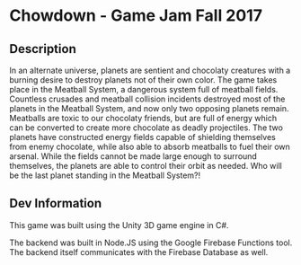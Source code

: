# Chowdown - Game Jam Fall 2017

## Description
In an alternate universe, planets are sentient and chocolaty creatures with a burning desire 
to destroy planets not of their own color. The game takes place in the Meatball System, a 
dangerous system full of meatball fields. Countless crusades and meatball collision incidents 
destroyed most of the planets in the Meatball System, and now only two opposing planets remain. 
Meatballs are toxic to our chocolaty friends, but are full of energy which can be converted to 
create more chocolate as deadly projectiles. The two planets have constructed energy fields capable
of shielding themselves from enemy chocolate, while also able to absorb meatballs to fuel their own
arsenal. While the fields cannot be made large enough to surround themselves, the planets are able 
to control their orbit as needed. Who will be the last planet standing in the Meatball System?!

## Dev Information
This game was built using the Unity 3D game engine in C#.

The backend was built in Node.JS using the Google Firebase Functions tool. The backend itself
communicates with the Firebase Database as well.